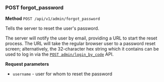 ### POST forgot_password ###

**Method** `POST /api/v1/admin/forgot_password`

Tells the server to reset the user's password.

The server will notify the user by email, providing a URL to start the reset process. The URL will take the regular browser user to a password reset screen; alternatively, the 32-character hex string which it contains can be used to log in via the [`POST admin/login_by_code`](post_admin_login_by_code.md) API.

**Request parameters**

* `username` - user for whom to reset the password
